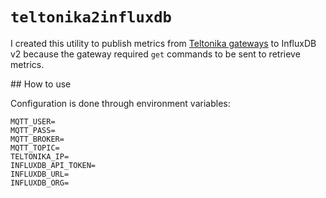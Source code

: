 # `teltonika2influxdb`

I created this utility to publish metrics from [Teltonika gateways](https://wiki.teltonika-networks.com/view/Monitoring_via_MQTT) to InfluxDB v2 because the gateway required `get` commands to be sent to retrieve metrics.

## How to use

Configuration is done through environment variables:

```
MQTT_USER=
MQTT_PASS=
MQTT_BROKER=
MQTT_TOPIC=
TELTONIKA_IP=
INFLUXDB_API_TOKEN=
INFLUXDB_URL=
INFLUXDB_ORG=
```